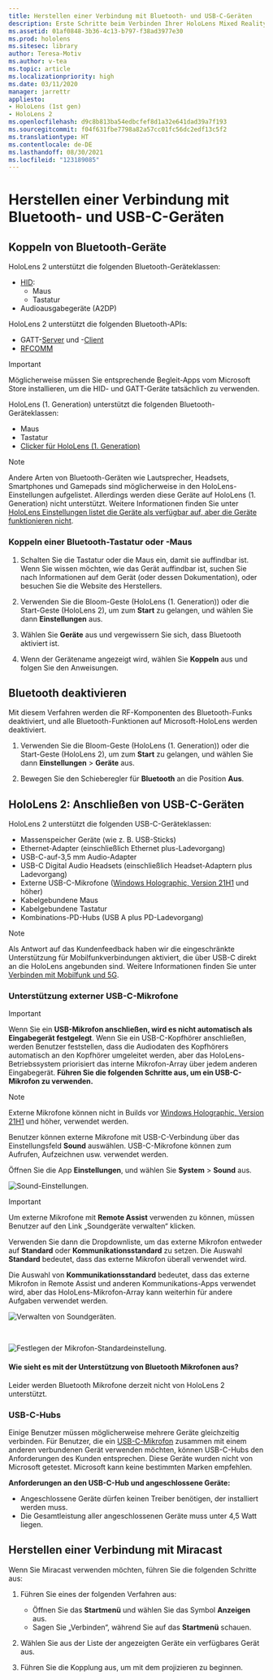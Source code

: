 ```yaml
---
title: Herstellen einer Verbindung mit Bluetooth- und USB-C-Geräten
description: Erste Schritte beim Verbinden Ihrer HoloLens Mixed Reality-Geräte mit Bluetooth- und USB-C-Geräten und Zubehör.
ms.assetid: 01af0848-3b36-4c13-b797-f38ad3977e30
ms.prod: hololens
ms.sitesec: library
author: Teresa-Motiv
ms.author: v-tea
ms.topic: article
ms.localizationpriority: high
ms.date: 03/11/2020
manager: jarrettr
appliesto:
- HoloLens (1st gen)
- HoloLens 2
ms.openlocfilehash: d9c8b813ba54edbcfef8d1a32e641dad39a7f193
ms.sourcegitcommit: f04f631fbe7798a82a57cc01fc56dc2edf13c5f2
ms.translationtype: HT
ms.contentlocale: de-DE
ms.lasthandoff: 08/30/2021
ms.locfileid: "123189085"
---
```

# <a name="connect-to-bluetooth-and-usb-c-devices"></a>Herstellen einer Verbindung mit Bluetooth- und USB-C-Geräten

## <a name="pair-bluetooth-devices"></a>Koppeln von Bluetooth-Geräte

HoloLens 2 unterstützt die folgenden Bluetooth-Geräteklassen:

- [HID](/windows-hardware/drivers/hid/):
    - Maus
    - Tastatur
- Audioausgabegeräte (A2DP)

HoloLens 2 unterstützt die folgenden Bluetooth-APIs:
- GATT-[Server](/windows/uwp/devices-sensors/gatt-server) und -[Client](/windows/uwp/devices-sensors/gatt-client)
- [RFCOMM](/windows/uwp/devices-sensors/send-or-receive-files-with-rfcomm)
>[!IMPORTANT]
> Möglicherweise müssen Sie entsprechende Begleit-Apps vom Microsoft Store installieren, um die HID- und GATT-Geräte tatsächlich zu verwenden.

HoloLens (1. Generation) unterstützt die folgenden Bluetooth-Geräteklassen:

- Maus
- Tastatur
- [Clicker für HoloLens (1. Generation)](hololens1-clicker.md)

> [!NOTE]
> Andere Arten von Bluetooth-Geräten wie Lautsprecher, Headsets, Smartphones und Gamepads sind möglicherweise in den HoloLens-Einstellungen aufgelistet. Allerdings werden diese Geräte auf HoloLens (1. Generation) nicht unterstützt. Weitere Informationen finden Sie unter [HoloLens Einstellungen listet die Geräte als verfügbar auf, aber die Geräte funktionieren nicht](hololens-troubleshooting.md#devices-listed-as-available-in-settings-dont-work).

### <a name="pair-a-bluetooth-keyboard-or-mouse"></a>Koppeln einer Bluetooth-Tastatur oder -Maus

1. Schalten Sie die Tastatur oder die Maus ein, damit sie auffindbar ist. Wenn Sie wissen möchten, wie das Gerät auffindbar ist, suchen Sie nach Informationen auf dem Gerät (oder dessen Dokumentation), oder besuchen Sie die Website des Herstellers.

1. Verwenden Sie die Bloom-Geste (HoloLens (1. Generation)) oder die Start-Geste (HoloLens 2), um zum **Start** zu gelangen, und wählen Sie dann **Einstellungen** aus.

1. Wählen Sie **Geräte** aus und vergewissern Sie sich, dass Bluetooth aktiviert ist.  

1. Wenn der Gerätename angezeigt wird, wählen Sie **Koppeln** aus und folgen Sie den Anweisungen.

## <a name="disable-bluetooth"></a>Bluetooth deaktivieren

Mit diesem Verfahren werden die RF-Komponenten des Bluetooth-Funks deaktiviert, und alle Bluetooth-Funktionen auf Microsoft-HoloLens werden deaktiviert.

1. Verwenden Sie die Bloom-Geste (HoloLens (1. Generation)) oder die Start-Geste (HoloLens 2), um zum **Start** zu gelangen, und wählen Sie dann **Einstellungen** > **Geräte** aus.

1. Bewegen Sie den Schieberegler für **Bluetooth** an die Position **Aus**.

## <a name="hololens-2-connect-usb-c-devices"></a>HoloLens 2: Anschließen von USB-C-Geräten

HoloLens 2 unterstützt die folgenden USB-C-Geräteklassen:

- Massenspeicher Geräte (wie z. B. USB-Sticks)
- Ethernet-Adapter (einschließlich Ethernet plus-Ladevorgang)
- USB-C-auf-3,5 mm Audio-Adapter
- USB-C Digital Audio Headsets (einschließlich Headset-Adaptern plus Ladevorgang)
- Externe USB-C-Mikrofone ([Windows Holographic, Version 21H1](hololens-release-notes.md#windows-holographic-version-21h1) und höher)
- Kabelgebundene Maus
- Kabelgebundene Tastatur
- Kombinations-PD-Hubs (USB A plus PD-Ladevorgang)


> [!NOTE]
> Als Antwort auf das Kundenfeedback haben wir die eingeschränkte Unterstützung für Mobilfunkverbindungen aktiviert, die über USB-C direkt an die HoloLens angebunden sind. Weitere Informationen finden Sie unter [Verbinden mit Mobilfunk und 5G](hololens-cellular.md).

### <a name="usb-c-external-microphone-support"></a>Unterstützung externer USB-C-Mikrofone

> [!IMPORTANT]
> Wenn Sie ein **USB-Mikrofon anschließen, wird es nicht automatisch als Eingabegerät festgelegt**. Wenn Sie ein USB-C-Kopfhörer anschließen, werden Benutzer feststellen, dass die Audiodaten des Kopfhörers automatisch an den Kopfhörer umgeleitet werden, aber das HoloLens-Betriebssystem priorisiert das interne Mikrofon-Array über jedem anderen Eingabegerät. **Führen Sie die folgenden Schritte aus, um ein USB-C-Mikrofon zu verwenden.**

> [!NOTE]
> Externe Mikrofone können nicht in Builds vor [Windows Holographic, Version 21H1](hololens-release-notes.md#windows-holographic-version-21h1) und höher, verwendet werden. 

Benutzer können externe Mikrofone mit USB-C-Verbindung über das Einstellungsfeld **Sound** auswählen. USB-C-Mikrofone können zum Aufrufen, Aufzeichnen usw. verwendet werden.

Öffnen Sie die App **Einstellungen**, und wählen Sie **System** > **Sound** aus.

![Sound-Einstellungen.](images/usbc-mic-1.jpg)

> [!IMPORTANT]
> Um externe Mikrofone mit **Remote Assist** verwenden zu können, müssen Benutzer auf den Link „Soundgeräte verwalten“ klicken.
>
> Verwenden Sie dann die Dropdownliste, um das externe Mikrofon entweder auf **Standard** oder **Kommunikationsstandard** zu setzen. Die Auswahl **Standard** bedeutet, dass das externe Mikrofon überall verwendet wird.
>
> Die Auswahl von **Kommunikationsstandard** bedeutet, dass das externe Mikrofon in Remote Assist und anderen Kommunikations-Apps verwendet wird, aber das HoloLens-Mikrofon-Array kann weiterhin für andere Aufgaben verwendet werden.

![Verwalten von Soundgeräten.](images/usbc-mic-2.png)

<br>

![Festlegen der Mikrofon-Standardeinstellung.](images/usbc-mic-3.jpg)

#### <a name="what-about-bluetooth-microphone-support"></a>Wie sieht es mit der Unterstützung von Bluetooth Mikrofonen aus?

Leider werden Bluetooth Mikrofone derzeit nicht von HoloLens 2 unterstützt.

### <a name="usb-c-hubs"></a>USB-C-Hubs

Einige Benutzer müssen möglicherweise mehrere Geräte gleichzeitig verbinden. Für Benutzer, die ein [USB-C-Mikrofon](#usb-c-external-microphone-support) zusammen mit einem anderen verbundenen Gerät verwenden möchten, können USB-C-Hubs den Anforderungen des Kunden entsprechen. Diese Geräte wurden nicht von Microsoft getestet. Microsoft kann keine bestimmten Marken empfehlen.

**Anforderungen an den USB-C-Hub und angeschlossene Geräte:**

- Angeschlossene Geräte dürfen keinen Treiber benötigen, der installiert werden muss.
- Die Gesamtleistung aller angeschlossenen Geräte muss unter 4,5 Watt liegen.

## <a name="connect-to-miracast"></a>Herstellen einer Verbindung mit Miracast

Wenn Sie Miracast verwenden möchten, führen Sie die folgenden Schritte aus:

1. Führen Sie eines der folgenden Verfahren aus:  

   - Öffnen Sie das **Startmenü** und wählen Sie das Symbol **Anzeigen** aus.
   - Sagen Sie „Verbinden“, während Sie auf das **Startmenü** schauen.  

1. Wählen Sie aus der Liste der angezeigten Geräte ein verfügbares Gerät aus.

1. Führen Sie die Kopplung aus, um mit dem projizieren zu beginnen.
